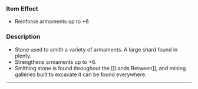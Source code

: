 ### Item Effect
- Reinforce armaments up to +6
### Description
- Stone used to smith a variety of armaments. A large shard found in plenty.
- Strengthens armaments up to +6.
- Smithing stone is found throughout the [[Lands Between]], and mining galleries built to excavate it can be found everywhere.
___